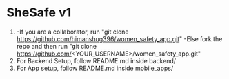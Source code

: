 # SheSafe v1 #

1. -If you are a collaborator, 
     run "git clone https://github.com/himanshug396/women_safety_app.git"
   -Else
     fork the repo and then run "git clone https://github.com/<YOUR_USERNAME>/women_safety_app.git"
2. For Backend Setup, follow README.md inside backend/
3. For App setup, follow README.md inside mobile_apps/
